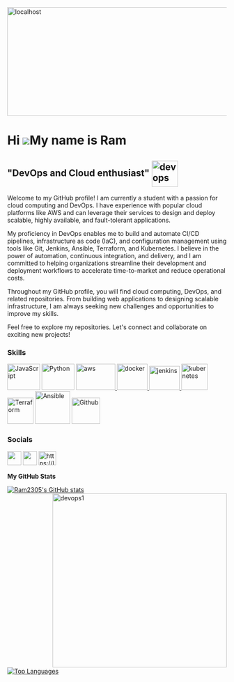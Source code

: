
<img  alt="localhost" width="900" height="250" src="https://c4.wallpaperflare.com/wallpaper/448/4/916/there-s-no-place-like-127-1-hd-there-s-no-place-like-l27-1-text-wallpaper-preview.jpg">


Hi ![](https://user-images.githubusercontent.com/18350557/176309783-0785949b-9127-417c-8b55-ab5a4333674e.gif)My name is Ram
===========================================================================================================================

"DevOps and Cloud enthusiast" <img align="center" alt="devops" width="60" height="60" src="https://devopsconclave.com/images/aboutgif1.gif">
-----------------------------

Welcome to my GitHub profile! I am currently a student with a passion for cloud computing and DevOps. I have experience with popular cloud platforms like AWS and can leverage their services to design and deploy scalable, highly available, and fault-tolerant applications.

My proficiency in DevOps enables me to build and automate CI/CD pipelines, infrastructure as code (IaC), and configuration management using tools like Git, Jenkins, Ansible, Terraform, and Kubernetes. I believe in the power of automation, continuous integration, and delivery, and I am committed to helping organizations streamline their development and deployment workflows to accelerate time-to-market and reduce operational costs. 

Throughout my GitHub profile, you will find cloud computing, DevOps, and related repositories. From building web applications to designing scalable infrastructure, I am always seeking new challenges and opportunities to improve my skills.

Feel free to explore my repositories. Let's connect and collaborate on exciting new projects!

### Skills


<p align="left">
<a href="https://developer.mozilla.org/en-US/docs/Web/JavaScript" target="_blank" rel="noreferrer"><img src="https://brandslogos.com/wp-content/uploads/images/javascript-logo.png" width="75" height="60" alt="JavaScript" /></a>
<a href="https://www.python.org/" target="_blank" rel="noreferrer"><img src="https://raw.githubusercontent.com/danielcranney/readme-generator/main/public/icons/skills/python-colored.svg" width="75" height="60" alt="Python" /></a>
<a href="https://aws.amazon.com" target="_blank" rel="noreferrer"> <img src="https://www.metaltoad.com/sites/default/files/styles/large_personal_photo_870x500_/public/2020-05/aws-logo-blog-header.png?itok=t4o3meiH" alt="aws" width="90" height="60"/> </a>
<a href="https://www.docker.com/" target="_blank" rel="noreferrer"> <img src="https://www.docker.com/wp-content/uploads/2022/03/Docker-Logo-White-RGB_Vertical.png" alt="docker" width="70" height="60"/> </a>
<a href="https://www.jenkins.io" target="_blank" rel="noreferrer"> <img src="https://www.vectorlogo.zone/logos/jenkins/jenkins-icon.svg" alt="jenkins" width="70" height="55"/> </a> 
<a href="https://kubernetes.io" target="_blank" rel="noreferrer"> <img src="https://www.vectorlogo.zone/logos/kubernetes/kubernetes-icon.svg" alt="kubernetes" width="60" height="60"/> </a>
<a href="https://www.terraform.io/" target="_blank" rel="noreferrer"> <img src="https://www.architect.io/wp-content/uploads/2023/02/terraform-logo-on-black-square-440x440.png" width="60" height="60" alt="Terraform" /></a>
<a href="https://docs.ansible.com/" target="_blank" rel="noreferrer"> <img src="https://sachsenhofer.io/wp-content/uploads/2018/06/ansible-white.png" width="80" height="75" alt="Ansible" /></a>
<a href="https://github.com/" target="_blank" rel="noreferrer"> <img src="https://cdn.pixabay.com/photo/2022/01/30/13/33/github-6980894_960_720.png" width="65" height="60" alt="Github" /></a>
</p>

### Socials

<p align="left"> 
<a href="https://www.github.com/Ram2305" target="_blank" rel="noreferrer"><img src="https://raw.githubusercontent.com/danielcranney/readme-generator/main/public/icons/socials/github-dark.svg" width="32" height="32" /></a>
<a href="https://www.linkedin.com/in/rama-raju-cloud-devops-sre" target="_blank" rel="noreferrer"><img src="https://raw.githubusercontent.com/danielcranney/readme-generator/main/public/icons/socials/linkedin.svg" width="32" height="32" /></a>
<a href="https://leetcode.com/vjram2305/" target="blank"><img  src="https://raw.githubusercontent.com/rahuldkjain/github-profile-readme-generator/master/src/images/icons/Social/leet-code.svg" alt="https://leetcode.com/vjram2305/" height="32" width="40" /></a>
</p>

<b>My GitHub Stats</b>

<a href="http://www.github.com/Ram2305"><img src="https://github-readme-stats.vercel.app/api?username=Ram2305&show_icons=true&hide=&count_private=true&title_color=0891b2&text_color=ffffff&icon_color=0891b2&bg_color=1c1917&hide_border=true&show_icons=true" alt="Ram2305's GitHub stats" /> </a>
<img align="right" alt="devops1" width="400" height="400" src="https://i.pinimg.com/originals/e8/f4/53/e8f453469a3ec97ecd354df465d73913.gif">

<a href="https://github.com/Ram2305" align="left"><img src="https://github-readme-stats.vercel.app/api/top-langs/?username=Ram2305&langs_count=10&title_color=0891b2&text_color=ffffff&icon_color=0891b2&bg_color=1c1917&hide_border=true&locale=en&custom_title=Top%20%Languages" alt="Top Languages" /></a>
